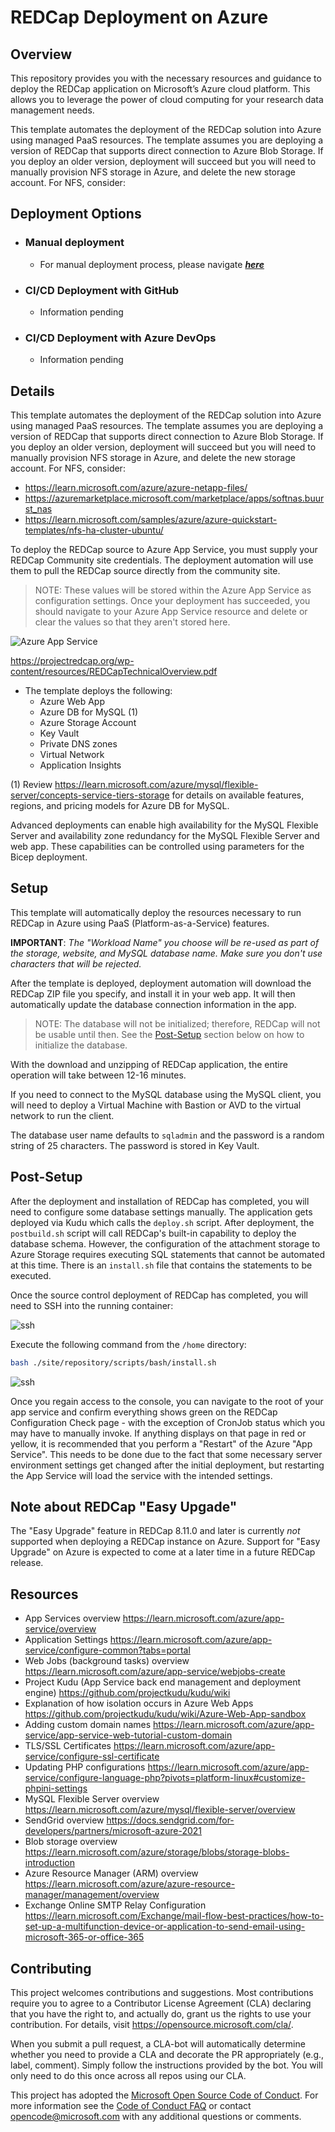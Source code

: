 # REDCap Deployment on Azure

## Overview

This repository provides you with the necessary resources and guidance to deploy the REDCap application on Microsoft’s Azure cloud platform. This allows you to leverage the power of cloud computing for your research data management needs.

This template automates the deployment of the REDCap solution into Azure using managed PaaS resources. The template assumes you are deploying a version of REDCap that supports direct connection to Azure Blob Storage. If you deploy an older version, deployment will succeed but you will need to manually provision NFS storage in Azure, and delete the new storage account. For NFS, consider:

## Deployment Options

- ### Manual deployment

  - For manual deployment process, please navigate [***here***](manual.md)

- ### CI/CD Deployment with GitHub

  - Information pending

- ### CI/CD Deployment with Azure DevOps

  - Information pending

## Details

This template automates the deployment of the REDCap solution into Azure using managed PaaS resources. The template assumes you are deploying a version of REDCap that supports direct connection to Azure Blob Storage. If you deploy an older version, deployment will succeed but you will need to manually provision NFS storage in Azure, and delete the new storage account. For NFS, consider:

- <https://learn.microsoft.com/azure/azure-netapp-files/>
- <https://azuremarketplace.microsoft.com/marketplace/apps/softnas.buurst_nas>
- <https://learn.microsoft.com/samples/azure/azure-quickstart-templates/nfs-ha-cluster-ubuntu/>

To deploy the REDCap source to Azure App Service, you must supply your REDCap Community site credentials. The deployment automation will use them to pull the REDCap source directly from the community site.

> NOTE: These values will be stored within the Azure App Service as configuration settings. Once your deployment has succeeded, you should navigate to your Azure App Service resource and delete or clear the values so that they aren't stored here.

![Azure App Service](/images/app-settings.png)

<https://projectredcap.org/wp-content/resources/REDCapTechnicalOverview.pdf>

- The template deploys the following:
  - Azure Web App
  - Azure DB for MySQL (1)
  - Azure Storage Account
  - Key Vault
  - Private DNS zones
  - Virtual Network
  - Application Insights
  <!-- - (optional) SendGrid 3rd Party Email service (2) -->

(1) Review <https://learn.microsoft.com/azure/mysql/flexible-server/concepts-service-tiers-storage> for details on available features, regions, and pricing models for Azure DB for MySQL.

Advanced deployments can enable high availability for the MySQL Flexible Server and availability zone redundancy for the MySQL Flexible Server and web app. These capabilities can be controlled using parameters for the Bicep deployment.

<!--(2) SendGrid is a paid service with a free tier offering 25k messages per month, with additional paid tiers offering more volume, whitelisting, custom domains, etc. There is a limit of two instances per subscription using the free tier. For more information see <https://docs.microsoft.com/en-us/azure/store-sendgrid-php-how-to-send-email#create-a-sendgrid-account>. The service will be accessed initially using the password you enter in the deployment template. You can click "Manage" on the SendGrid service after deployment to administrate the service in their portal, including options to create an API key that can be used for access instead of the password.

If after deployment, you would instead like to use a different SMTP relay, edit the values "smtp_fqdn_name", "smtp_port", "smtp_user_name", and "smtp_password" to point to your preferred endpoint. You can then delete the SendGrid service from this resource group.

If you use Exchange Online (part of the Microsoft 365 Suite), you can follow these steps to set it up and use it as an SMTP relay for this service: <https://learn.microsoft.com/Exchange/mail-flow-best-practices/how-to-set-up-a-multifunction-device-or-application-to-send-email-using-microsoft-365-or-office-365> -->

## Setup

This template will automatically deploy the resources necessary to run REDCap in Azure using PaaS (Platform-as-a-Service) features.

**IMPORTANT**: *The "Workload Name" you choose will be re-used as part of the storage, website, and MySQL database name. Make sure you don't use characters that will be rejected.*

After the template is deployed, deployment automation will download the REDCap ZIP file you specify, and install it in your web app. It will then automatically update the database connection information in the app.

> NOTE: The database will not be initialized; therefore, REDCap will not be usable until then. See the [Post-Setup](#post-setup) section below on how to initialize the database.

With the download and unzipping of REDCap application, the entire operation will take between 12-16 minutes.

If you need to connect to the MySQL database using the MySQL client, you will need to deploy a Virtual Machine with Bastion or AVD to the virtual network to run the client.

The database user name defaults to `sqladmin` and the password is a random string of 25 characters. The password is stored in Key Vault.

## Post-Setup

After the deployment and installation of REDCap has completed, you will need to configure some database settings manually. The application gets deployed via Kudu which calls the `deploy.sh` script. After deployment, the `postbuild.sh` script will call REDCap's built-in capability to deploy the database schema. However, the configuration of the attachment storage to Azure Storage requires executing SQL statements that cannot be automated at this time. There is an `install.sh` file that contains the statements to be executed.

Once the source control deployment of REDCap has completed, you will need to SSH into the running container:

![ssh](images/ssh.png)

Execute the following command from the `/home` directory:

```sh
bash ./site/repository/scripts/bash/install.sh
```

![ssh](images/install.png)

Once you regain access to the console, you can navigate to the root of your app service and confirm everything shows green on the REDCap Configuration Check page - with the exception of CronJob status which you may have to manually invoke. If anything displays on that page in red or yellow, it is recommended that you perform a "Restart" of the Azure "App Service". This needs to be done due to the fact that some necessary server environment settings get changed after the initial deployment, but restarting the App Service will load the service with the intended settings.

## Note about REDCap "Easy Upgade"

The "Easy Upgrade" feature in REDCap 8.11.0 and later is currently _not_ supported when deploying a REDCap instance on Azure. Support for "Easy Upgrade" on Azure is expected to come at a later time in a future REDCap release.

## Resources

- App Services overview
  <https://learn.microsoft.com/azure/app-service/overview>
- Application Settings
  <https://learn.microsoft.com/azure/app-service/configure-common?tabs=portal>
- Web Jobs (background tasks) overview
  <https://learn.microsoft.com/azure/app-service/webjobs-create>
- Project Kudu (App Service back end management and deployment engine)
  <https://github.com/projectkudu/kudu/wiki>
- Explanation of how isolation occurs in Azure Web Apps
  <https://github.com/projectkudu/kudu/wiki/Azure-Web-App-sandbox>
- Adding custom domain names
  <https://learn.microsoft.com/azure/app-service/app-service-web-tutorial-custom-domain>
- TLS/SSL Certificates
  <https://learn.microsoft.com/azure/app-service/configure-ssl-certificate>
- Updating PHP configurations
  <https://learn.microsoft.com/azure/app-service/configure-language-php?pivots=platform-linux#customize-phpini-settings>
- MySQL Flexible Server overview
  <https://learn.microsoft.com/azure/mysql/flexible-server/overview>
- SendGrid overview
  <https://docs.sendgrid.com/for-developers/partners/microsoft-azure-2021>
- Blob storage overview
  <https://learn.microsoft.com/azure/storage/blobs/storage-blobs-introduction>
- Azure Resource Manager (ARM) overview
  <https://learn.microsoft.com/azure/azure-resource-manager/management/overview>
- Exchange Online SMTP Relay Configuration
  <https://learn.microsoft.com/Exchange/mail-flow-best-practices/how-to-set-up-a-multifunction-device-or-application-to-send-email-using-microsoft-365-or-office-365>

## Contributing

This project welcomes contributions and suggestions. Most contributions require you to agree to a
Contributor License Agreement (CLA) declaring that you have the right to, and actually do, grant us
the rights to use your contribution. For details, visit <https://opensource.microsoft.com/cla/>.

When you submit a pull request, a CLA-bot will automatically determine whether you need to provide
a CLA and decorate the PR appropriately (e.g., label, comment). Simply follow the instructions
provided by the bot. You will only need to do this once across all repos using our CLA.

This project has adopted the [Microsoft Open Source Code of Conduct](https://opensource.microsoft.com/codeofconduct/).
For more information see the [Code of Conduct FAQ](https://opensource.microsoft.com/codeofconduct/faq/) or
contact [opencode@microsoft.com](mailto:opencode@microsoft.com) with any additional questions or comments.
